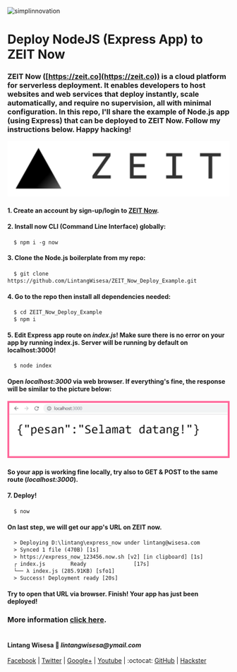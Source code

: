 ![simplinnovation](https://4.bp.blogspot.com/-f7YxPyqHAzY/WJ6VnkvE0SI/AAAAAAAADTQ/0tDQPTrVrtMAFT-q-1-3ktUQT5Il9FGdQCLcB/s350/simpLINnovation1a.png)

# Deploy NodeJS (Express App) to ZEIT Now

### __ZEIT Now__ ([https://zeit.co](https://zeit.co)) is a cloud platform for serverless deployment. It enables developers to host websites and web services that deploy instantly, scale automatically, and require no supervision, all with minimal configuration. In this repo, I'll share the example of Node.js app (using Express) that can be deployed to ZEIT Now. Follow my instructions below. Happy hacking!

![simplinnovation_openode](./logo_zeit_now.png)

#### 1. Create an account by sign-up/login to [ZEIT Now](https://zeit.co).

#### 2. Install now CLI (Command Line Interface) globally:

```shell
  $ npm i -g now
```

#### 3. Clone the Node.js boilerplate from my repo:

```shell
  $ git clone https://github.com/LintangWisesa/ZEIT_Now_Deploy_Example.git
```

#### 4. Go to the repo then install all dependencies needed:

```shell
  $ cd ZEIT_Now_Deploy_Example
  $ npm i
```

#### 5. Edit Express app route on _index.js_! Make sure there is no error on your app by running index.js. Server will be running by default on localhost:3000!

```shell
  $ node index
```

#### Open *localhost:3000* via web browser. If everything's fine, the response will be similar to the picture below:

![simplinnovation_ok](./result.png)

#### So your app is working fine locally, try also to GET & POST to the same route (_localhost:3000_).

#### 7. Deploy!

```shell
  $ now
```

#### On last step, we will get our app's URL on ZEIT now.

```shell
  > Deploying D:\lintang\express_now under lintang@wisesa.com
  > Synced 1 file (470B) [1s]
  > https://express_now_123456.now.sh [v2] [in clipboard] [1s]
  ┌ index.js        Ready               [17s]
  └── λ index.js (285.91KB) [sfo1]
  > Success! Deployment ready [20s]
```

#### Try to open that URL via browser. Finish! Your app has just been deployed!

### More information [click here](https://www.openode.io/openode-cli).

#

#### Lintang Wisesa :love_letter: _lintangwisesa@ymail.com_

[Facebook](https://www.facebook.com/lintangbagus) | 
[Twitter](https://twitter.com/Lintang_Wisesa) |
[Google+](https://plus.google.com/u/0/+LintangWisesa1) |
[Youtube](https://www.youtube.com/user/lintangbagus) | 
:octocat: [GitHub](https://github.com/LintangWisesa) |
[Hackster](https://www.hackster.io/lintangwisesa)